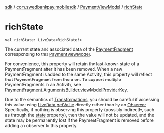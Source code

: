 [sdk](../../index.md) / [com.swedbankpay.mobilesdk](../index.md) / [PaymentViewModel](index.md) / [richState](./rich-state.md)

# richState

`val richState: LiveData<RichState!>`

The current state and associated data of the [PaymentFragment](../-payment-fragment/index.md) corresponding to this [PaymentViewModel](index.md).

For convenience, this property will retain the last-known state of a PaymentFragment
after it has been removed. When a new PaymentFragment is added to the same Activity,
this property will reflect that PaymentFragment from there on. To support multiple
PaymentFragments in an Activity, see [PaymentFragment.ArgumentsBuilder.viewModelProviderKey](../-payment-fragment/-arguments-builder/view-model-provider-key.md).

Due to the semantics of [Transformations](#), you should be careful if accessing
this value using [LiveData.getValue](#) directly rather than by an [Observer](#).
Specifically, if nothing is observing this property (possibly indirectly, such as through
the [state](state.md) property), then the value will not be updated, and the state may be permanently
lost if the PaymentFragment is removed before adding an observer to this property.


